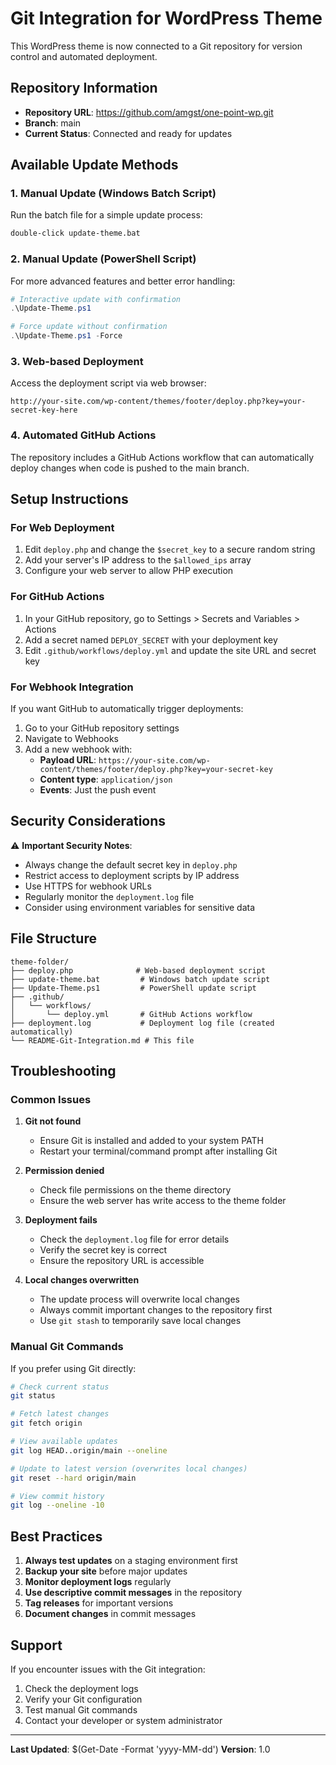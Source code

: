 # Git Integration for WordPress Theme

This WordPress theme is now connected to a Git repository for version control and automated deployment.

## Repository Information
- **Repository URL**: https://github.com/amgst/one-point-wp.git
- **Branch**: main
- **Current Status**: Connected and ready for updates

## Available Update Methods

### 1. Manual Update (Windows Batch Script)
Run the batch file for a simple update process:
```bash
double-click update-theme.bat
```

### 2. Manual Update (PowerShell Script)
For more advanced features and better error handling:
```powershell
# Interactive update with confirmation
.\Update-Theme.ps1

# Force update without confirmation
.\Update-Theme.ps1 -Force
```

### 3. Web-based Deployment
Access the deployment script via web browser:
```
http://your-site.com/wp-content/themes/footer/deploy.php?key=your-secret-key-here
```

### 4. Automated GitHub Actions
The repository includes a GitHub Actions workflow that can automatically deploy changes when code is pushed to the main branch.

## Setup Instructions

### For Web Deployment
1. Edit `deploy.php` and change the `$secret_key` to a secure random string
2. Add your server's IP address to the `$allowed_ips` array
3. Configure your web server to allow PHP execution

### For GitHub Actions
1. In your GitHub repository, go to Settings > Secrets and Variables > Actions
2. Add a secret named `DEPLOY_SECRET` with your deployment key
3. Edit `.github/workflows/deploy.yml` and update the site URL and secret key

### For Webhook Integration
If you want GitHub to automatically trigger deployments:
1. Go to your GitHub repository settings
2. Navigate to Webhooks
3. Add a new webhook with:
   - **Payload URL**: `https://your-site.com/wp-content/themes/footer/deploy.php?key=your-secret-key`
   - **Content type**: `application/json`
   - **Events**: Just the push event

## Security Considerations

⚠️ **Important Security Notes**:
- Always change the default secret key in `deploy.php`
- Restrict access to deployment scripts by IP address
- Use HTTPS for webhook URLs
- Regularly monitor the `deployment.log` file
- Consider using environment variables for sensitive data

## File Structure

```
theme-folder/
├── deploy.php              # Web-based deployment script
├── update-theme.bat         # Windows batch update script
├── Update-Theme.ps1         # PowerShell update script
├── .github/
│   └── workflows/
│       └── deploy.yml       # GitHub Actions workflow
├── deployment.log           # Deployment log file (created automatically)
└── README-Git-Integration.md # This file
```

## Troubleshooting

### Common Issues

1. **Git not found**
   - Ensure Git is installed and added to your system PATH
   - Restart your terminal/command prompt after installing Git

2. **Permission denied**
   - Check file permissions on the theme directory
   - Ensure the web server has write access to the theme folder

3. **Deployment fails**
   - Check the `deployment.log` file for error details
   - Verify the secret key is correct
   - Ensure the repository URL is accessible

4. **Local changes overwritten**
   - The update process will overwrite local changes
   - Always commit important changes to the repository first
   - Use `git stash` to temporarily save local changes

### Manual Git Commands

If you prefer using Git directly:

```bash
# Check current status
git status

# Fetch latest changes
git fetch origin

# View available updates
git log HEAD..origin/main --oneline

# Update to latest version (overwrites local changes)
git reset --hard origin/main

# View commit history
git log --oneline -10
```

## Best Practices

1. **Always test updates** on a staging environment first
2. **Backup your site** before major updates
3. **Monitor deployment logs** regularly
4. **Use descriptive commit messages** in the repository
5. **Tag releases** for important versions
6. **Document changes** in commit messages

## Support

If you encounter issues with the Git integration:
1. Check the deployment logs
2. Verify your Git configuration
3. Test manual Git commands
4. Contact your developer or system administrator

---

**Last Updated**: $(Get-Date -Format 'yyyy-MM-dd')
**Version**: 1.0